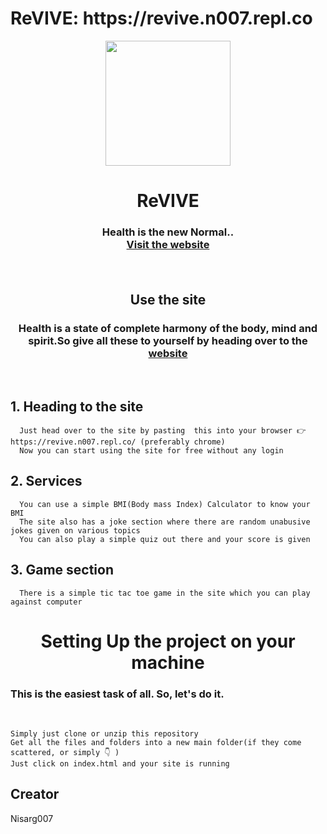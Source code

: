 <h1>ReVIVE: <span>https://revive.n007.repl.co</span></h1>
<p align="center">
  <img width="200" height="200" src="https://icon-library.com/images/revive-icon/revive-icon-18.jpg">
</p>
<h1 align="center">ReVIVE</h3>

  <h3 align="center">
    Health is the new Normal..
    <br />
    <a href="https://revive.n007.repl.co/"><strong>Visit the website</strong></a>
    
</p>
<br >
<h2 align="center">Use the site</h2>
<h3 align="center">Health is a state of complete harmony of the body, mind and spirit.So give all these to yourself by heading over to the <a href="https://revive.n007.repl.co/">website</a></h3>
<br>

## 1. Heading to the site
```
  Just head over to the site by pasting  this into your browser 👉 https://revive.n007.repl.co/ (preferably chrome)
  Now you can start using the site for free without any login
  ```
## 2. Services
```
  You can use a simple BMI(Body mass Index) Calculator to know your BMI
  The site also has a joke section where there are random unabusive jokes given on various topics
  You can also play a simple quiz out there and your score is given
  ```
  ## 3. Game section
```
  There is a simple tic tac toe game in the site which you can play against computer
  ```
<h1 align="center">
    Setting Up the project on your machine  
</h1>

### This is the easiest task of all. So, let's do it.

<br >

```
Simply just clone or unzip this repository
Get all the files and folders into a new main folder(if they come scattered, or simply 👇 )
Just click on index.html and your site is running
```
<h2>Creator</h2>
Nisarg007
